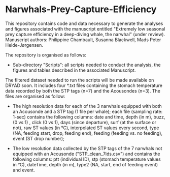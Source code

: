 # Narwhals-Prey-Capture-Efficiency

This repository contains code and data necessary to generate the analyses and figures associated with the manuscript entitled "Extremely low seasonal prey capture efficiency in a deep-diving whale, the narwhal" (under review). 
Manuscript authors: Philippine Chambault, Susanna Blackwell, Mads Peter Heide-Jørgensen.

The repository is organised as follows:

- Sub-directory "Scripts": all scripts needed to conduct the analysis, the figures and tables described in the associated Manuscript.


The filtered dataset needed to run the scripts will be made available on DRYAD soon. It includes four *.txt files containing the stomach temperature data recorded by both the STP tags (n=7) and the Acousondes (n=3). The files are organised as follow:

- The high resolution data for each of the 3 narwhals equipped with both an Acousonde and a STP tag (1 file per whale); each file (sampling rate: 1-sec) contains the following columns: date and time, depth (in m), buzz, (0 vs 1) , click (0 vs 1), days (since departure), surf (at the surface or not), raw ST values (in °C), interpolated ST values every second, type (NA, feeding start, drop, feeding end), feeding (feeding vs. no feeding), event (ST drop number);

- The low resolution data  collected by the STP tags of the 7 narwhals not equipped with an Acousonde ("STP_clean_7ids.csv") and contains the following columns: ptt (individual ID), stp (stomach temperature values in °C), dateTime, depth (in m), type2 (NA, start, end of feeding event) and event.



 

